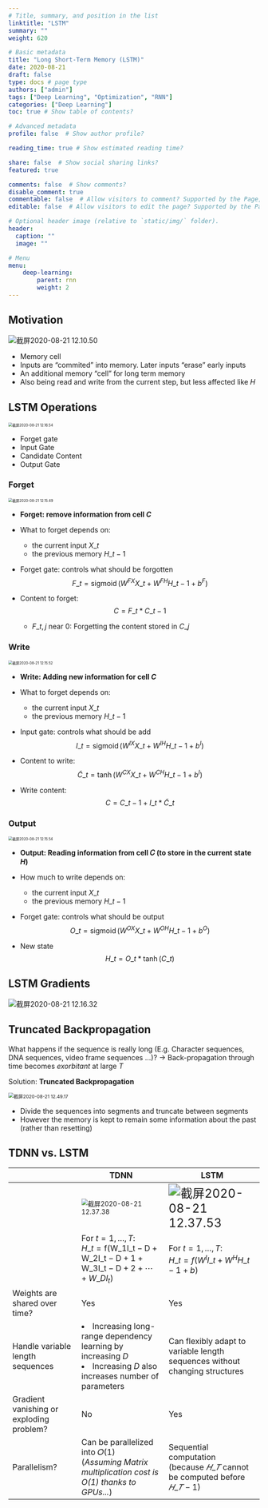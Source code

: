 ```yaml
---
# Title, summary, and position in the list
linktitle: "LSTM"
summary: ""
weight: 620

# Basic metadata
title: "Long Short-Term Memory (LSTM)"
date: 2020-08-21
draft: false
type: docs # page type
authors: ["admin"]
tags: ["Deep Learning", "Optimization", "RNN"]
categories: ["Deep Learning"]
toc: true # Show table of contents?

# Advanced metadata
profile: false  # Show author profile?

reading_time: true # Show estimated reading time?

share: false  # Show social sharing links?
featured: true

comments: false  # Show comments?
disable_comment: true
commentable: false  # Allow visitors to comment? Supported by the Page, Post, and Docs content types.
editable: false  # Allow visitors to edit the page? Supported by the Page, Post, and Docs content types.

# Optional header image (relative to `static/img/` folder).
header:
  caption: ""
  image: ""

# Menu
menu: 
    deep-learning:
        parent: rnn
        weight: 2
---
```


## Motivation

![截屏2020-08-21 12.10.50](https://raw.githubusercontent.com/EckoTan0804/upic-repo/master/uPic/截屏2020-08-21%2012.10.50.png)

- Memory cell
- Inputs are “commited” into memory. Later inputs “erase” early inputs
- An additional memory “cell” for long term memory
- Also being read and write from the current step, but less affected like 𝐻

## LSTM Operations

<img src="https://raw.githubusercontent.com/EckoTan0804/upic-repo/master/uPic/截屏2020-08-21%2012.16.54.png" alt="截屏2020-08-21 12.16.54" style="zoom:50%;" />

- Forget gate
- Input Gate
- Candidate Content
- Output Gate

### Forget

<img src="https://raw.githubusercontent.com/EckoTan0804/upic-repo/master/uPic/截屏2020-08-21%2012.15.49.png" alt="截屏2020-08-21 12.15.49" style="zoom:50%;" />

- **Forget: remove information from cell $C$**
- What to forget depends on: 
  - the current input $X\_t$ 
  - the previous memory $H\_{t-1}$

- Forget gate: controls what should be forgotten
  $$
  F\_{t}=\operatorname{sigmoid}\left(W^{F X} X\_{t}+W^{F H} H\_{t-1}+b^{F}\right)
  $$

- Content to forget:
  $$
  C = F\_t * C\_{t-1}
  $$

  - $F\_{t,j}$ near 0: Forgetting the content stored in $C\_j$

### Write

<img src="https://raw.githubusercontent.com/EckoTan0804/upic-repo/master/uPic/截屏2020-08-21 12.15.52.png" alt="截屏2020-08-21 12.15.52" style="zoom:50%;" />

- **Write: Adding new information for cell $C$**

- What to forget depends on: 

  - the current input $X\_t$ 
  - the previous memory $H\_{t-1}$

- Input gate: controls what should be add
  $$
  I\_{t}=\operatorname{sigmoid}\left(W^{I X} X\_{t}+W^{I H} H\_{t-1}+b^{I}\right)
  $$

- Content to write:
  $$
  \tilde{C}\_{t}=\tanh \left(W^{C X} X\_{t}+W^{C H} H\_{t-1}+b^{I}\right)
  $$

- Write content:
  $$
  C=C\_{t-1}+I\_{t} * \tilde{C}\_{t}
  $$

### Output

<img src="https://raw.githubusercontent.com/EckoTan0804/upic-repo/master/uPic/截屏2020-08-21%2012.15.54.png" alt="截屏2020-08-21 12.15.54" style="zoom:50%;" />

- **Output: Reading information from cell 𝐶 (to store in the current state $H$)**

- How much to write depends on:

  - the current input $X\_t$ 
  - the previous memory $H\_{t-1}$

- Forget gate: controls what should be output
  $$
  O\_{t}=\operatorname{sigmoid}\left(W^{OX} X\_{t}+W^{OH} H\_{t-1}+b^{O}\right)
  $$

- New state
  $$
  H\_t = O\_t * \operatorname{tanh}(C\_t)
  $$
  

## LSTM Gradients

![截屏2020-08-21 12.16.32](https://raw.githubusercontent.com/EckoTan0804/upic-repo/master/uPic/截屏2020-08-21%2012.16.32.png)

## Truncated Backpropagation

What happens if the sequence is really long (E.g. Character sequences, DNA sequences, video frame sequences ...)?
$\to$ Back-propagation through time becomes *exorbitant* at large $T$

Solution: **Truncated Backpropagation**

<img src="https://raw.githubusercontent.com/EckoTan0804/upic-repo/master/uPic/截屏2020-08-21%2012.49.17.png" alt="截屏2020-08-21 12.49.17" style="zoom: 67%;" />

- Divide the sequences into segments and truncate between segments 
- However the memory is kept to remain some information about the past (rather than resetting)

## TDNN vs. LSTM

|                                          | TDNN                                                         | LSTM                                                         |
| ---------------------------------------- | ------------------------------------------------------------ | ------------------------------------------------------------ |
|                                          | <img src="https://raw.githubusercontent.com/EckoTan0804/upic-repo/master/uPic/截屏2020-08-21%2012.37.38.png" alt="截屏2020-08-21 12.37.38" style="zoom:80%;" /> | <img src="https://raw.githubusercontent.com/EckoTan0804/upic-repo/master/uPic/截屏2020-08-21%2012.37.53.png" alt="截屏2020-08-21 12.37.53" style="zoom:150%;" /> |
|                                          | For $t = 1,\dots, T$:<br />$H\_{t}=\mathrm{f}\left(\mathrm{W}\_{1} \mathrm{I}\_{\mathrm{t}-\mathrm{D}}+\mathrm{W}\_{2} \mathrm{I}\_{\mathrm{t}-\mathrm{D}+1}+\mathrm{W}\_{3} \mathrm{I}\_{\mathrm{t}-\mathrm{D}+2}+\cdots+W\_{D} I_{t}\right)$ | For $t = 1,\dots, T$:<br />$H\_{t}=f\left(W^{I} I\_{t}+W^{H} H\_{t-1}+b\right)$ |
| Weights are shared over time?            | Yes                                                          | Yes                                                          |
| Handle variable length sequences         | <li>Increasing long-range dependency learning by increasing $D$ <br /><li>Increasing $D$ also increases number of parameters | Can flexibly adapt to variable length sequences without changing structures |
| Gradient vanishing or exploding problem? | No                                                           | Yes                                                          |
| Parallelism?                             | Can be parallelized into 𝑂(1)<br />(*Assuming Matrix multiplication cost is O(1) thanks to GPUs...*) | Sequential computation<br />(because $𝐻\_𝑇$ cannot be computed before $𝐻\_{𝑇−1}$) |

